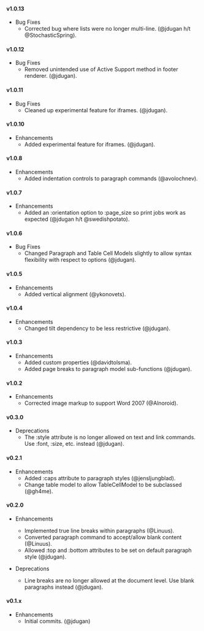 #### v1.0.13

* Bug Fixes
  * Corrected bug where lists were no longer multi-line. (@jdugan h/t @StochasticSpring).


#### v1.0.12

* Bug Fixes
  * Removed unintended use of Active Support method in footer renderer. (@jdugan).


#### v1.0.11

* Bug Fixes
  * Cleaned up experimental feature for iframes. (@jdugan).


#### v1.0.10

* Enhancements
  * Added experimental feature for iframes. (@jdugan).


#### v1.0.8

* Enhancements
  * Added indentation controls to paragraph commands (@avolochnev).


#### v1.0.7

* Enhancements
  * Added an :orientation option to :page_size so print jobs work as expected (@jdugan h/t @swedishpotato).


#### v1.0.6

* Bug Fixes
  * Changed Paragraph and Table Cell Models slightly to allow syntax flexibility with respect to options (@jdugan).


#### v1.0.5

* Enhancements
  * Added vertical alignment (@ykonovets).


#### v1.0.4

* Enhancements
  * Changed tilt dependency to be less restrictive (@jdugan).


#### v1.0.3

* Enhancements
  * Added custom properties (@davidtolsma).
  * Added page breaks to paragraph model sub-functions (@jdugan).


#### v1.0.2

* Enhancements
  * Corrected image markup to support Word 2007 (@Alnoroid).


#### v0.3.0

* Deprecations
  * The :style attribute is no longer allowed on text and link commands. Use :font, :size, etc. instead (@jdugan).


#### v0.2.1

* Enhancements
  * Added :caps attribute to paragraph styles (@jensljungblad).
  * Change table model to allow TableCellModel to be subclassed (@gh4me).


#### v0.2.0

* Enhancements
	* Implemented true line breaks within paragraphs (@Linuus).
	* Converted paragraph command to accept/allow blank content (@Linuus).
	* Allowed :top and :bottom attributes to be set on default paragraph style (@jdugan).


* Deprecations
	* Line breaks are no longer allowed at the document level. Use blank paragraphs instead (@jdugan).


#### v0.1.x

* Enhancements
	* Initial commits. (@jdugan)
